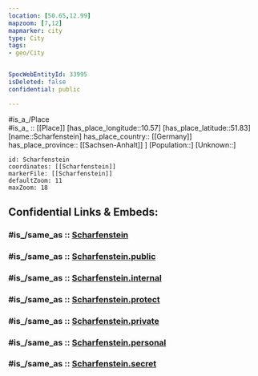 ```yaml
---
location: [50.65,12.99] 
mapzoom: [7,12] 
mapmarker: city 
type: City
tags:
- geo/City


SpocWebEntityId: 33995
isDeleted: false
confidential: public

---
```

#is_a_/Place  
#is_a_ :: [[Place]] 
[has_place_longitude::10.57] 
[has_place_latitude::51.83] 
[name::Scharfenstein] 
has_place_country:: [[Germany]]  
has_place_province:: [[Sachsen-Anhalt]] ] 
[Population::] 
[Unknown::] 


```leaflet
id: Scharfenstein
coordinates: [[Scharfenstein]] 
markerFile: [[Scharfenstein]] 
defaultZoom: 11 
maxZoom: 18
```


## Confidential Links & Embeds: 

### #is_/same_as :: [Scharfenstein](/_Standards/Earth/Continent/Europe/Europe~Central/Germany/Germany~East/Sachsen/counties~Sachsen/Erzgebirgskreis/cities~Erzgebirgskr/Drebach/Scharfenstein.md) 

### #is_/same_as :: [Scharfenstein.public](/_public/Earth/Continent/Europe/Europe~Central/Germany/Germany~East/Sachsen/counties~Sachsen/Erzgebirgskreis/cities~Erzgebirgskr/Drebach/Scharfenstein.public.md) 

### #is_/same_as :: [Scharfenstein.internal](/_internal/Earth/Continent/Europe/Europe~Central/Germany/Germany~East/Sachsen/counties~Sachsen/Erzgebirgskreis/cities~Erzgebirgskr/Drebach/Scharfenstein.internal.md) 

### #is_/same_as :: [Scharfenstein.protect](/_protect/Earth/Continent/Europe/Europe~Central/Germany/Germany~East/Sachsen/counties~Sachsen/Erzgebirgskreis/cities~Erzgebirgskr/Drebach/Scharfenstein.protect.md) 

### #is_/same_as :: [Scharfenstein.private](/_private/Earth/Continent/Europe/Europe~Central/Germany/Germany~East/Sachsen/counties~Sachsen/Erzgebirgskreis/cities~Erzgebirgskr/Drebach/Scharfenstein.private.md) 

### #is_/same_as :: [Scharfenstein.personal](/_personal/Earth/Continent/Europe/Europe~Central/Germany/Germany~East/Sachsen/counties~Sachsen/Erzgebirgskreis/cities~Erzgebirgskr/Drebach/Scharfenstein.personal.md) 

### #is_/same_as :: [Scharfenstein.secret](/_secret/Earth/Continent/Europe/Europe~Central/Germany/Germany~East/Sachsen/counties~Sachsen/Erzgebirgskreis/cities~Erzgebirgskr/Drebach/Scharfenstein.secret.md)

